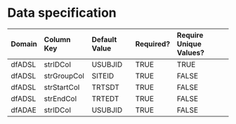 # Data specification

|**Domain** |**Column Key** |**Default Value** |**Required?** |**Require Unique Values?** |
|:----------|:--------------|:-----------------|:-------------|:--------------------------|
|dfADSL     |strIDCol       |USUBJID           |TRUE          |TRUE                       |
|dfADSL     |strGroupCol    |SITEID            |TRUE          |FALSE                      |
|dfADSL     |strStartCol    |TRTSDT            |TRUE          |FALSE                      |
|dfADSL     |strEndCol      |TRTEDT            |TRUE          |FALSE                      |
|dfADAE     |strIDCol       |USUBJID           |TRUE          |FALSE                      |
